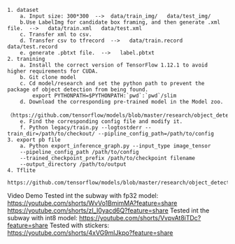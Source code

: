 
	1. dataset
		a. Input size: 300*300  -->  data/train_img/   data/test_img/
		b.Use LabelImg for candidate box framing, and then generate .xml file.  -->   data/train.xml   data/test.xml
		c. Transfer xml to csv.
		d. Transfer csv to tfrecord  -->   data/train.record   data/test.record
		e. generate .pbtxt file.  -->   label.pbtxt
	2. tranining
		a. Install the correct version of TensorFlow 1.12.1 to avoid higher requirements for CUDA.
		b. Git clone model
		c. Cd model/research and set the python path to prevent the package of object detection from being found.
		    export PYTHONPATH=$PYTHONPATH:`pwd`:`pwd`/slim
		d. Download the corresponding pre-trained model in the Model zoo.
		（https://github.com/tensorflow/models/blob/master/research/object_detection/g3doc/detection_model_zoo.md）
		e. Find the corresponding config file and modify it. 
		f. Python legacy/train.py --logtostderr --train_dir=/path/to/checkout/ --pipline_config_path=/path/to/config
	3. export pb file
		a. Python export_inference_graph.py --input_type image_tensor 
		--pipeline_config_path /path/to/config
		--trained_checkpoint_prefix /path/to/checkpoint filename
		--output_directory /path/to/output
	4. Tflite
	    https://github.com/tensorflow/models/blob/master/research/object_detection/g3doc/running_on_mobile_tensorflowlite.md
	
Video Demo
Tested int the subway with fp32 model:
https://youtube.com/shorts/WvVo1BmimMA?feature=share
https://youtube.com/shorts/zI_I0yacd6Q?feature=share
Tested int the subway with int8 model:
https://youtube.com/shorts/VvpvAt8iTDc?feature=share
Tested with stickers:
https://youtube.com/shorts/4xVG9mlJkpo?feature=share
